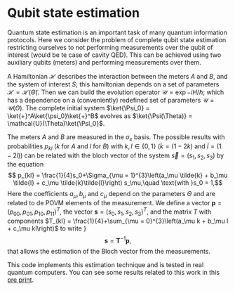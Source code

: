 # Qubit state estimation

Quantum state estimation is an important task of many quantum information protocols. Here we consider the problem of complete qubit state estimation restricting ourselves to not performing measurements over the qubit of interest (would be te case of cavity QED). This can be achieved using two auxiliary qubits (meters) and performing measurements over them.

A Hamiltonian $\mathcal{H}$ describes the interaction between the meters $A$ and $B$, and the system of interest $S$; this hamiltonian depends on a set of parameters $\mathcal{H} = \mathcal{H}(\tilde{\Theta})$. Then we can build the evolution operator $\mathcal{U}=\exp{-iH/\hbar}$; which has a dependence on a (conveniently) redefined set of parameters $\mathcal{U} = \mathcal{U}(\Theta)$.
The complete initial system $\ket{\Psi_0} = \ket{+}^A\ket{\psi_0}\ket{+}^B$ evolves as $\ket{\Psi(\Theta)} = \mathcal{U}(\Theta)\ket{\Psi_0}$.
	
The meters $A$ and $B$ are measured in the $\sigma_x$ basis. The possible results with probabilities $p_{kl}$ ($k$ for $A$ and $l$ for $B$) with $k,l\in\{0,1\}$ ($\tilde{k}=(1-2k)$ and $\tilde{l}=(1-2l)$)  can be related with the bloch vector of the system $\vec{s} = (s_1,s_2,s_3)$ by the equation
$$  p_{kl}	= \frac{1}{4}s_0+\Sigma_{\mu = 1}^{3}\left(a_\mu \tilde{k} + b_\mu \tilde{l} + c_\mu \tilde{k}\tilde{l}\right) s_\mu,\quad \text{with }s_0 = 1,$$
Here the coefficients $a_\mu, b_\mu$ and $c_\mu$ depend on the parameters $\Theta$ and are related to de POVM elements of the measurement.
We define a vector $\mathbf{p} = (p_{00},p_{01},p_{10},p_{11})^T$, the vector $\textbf{s} = (s_0,s_1,s_2,s_3)^T$, and the matrix $T$ with components $T_{kl} = \frac{1}{4}+\sum_{\mu = 0}^{3}\left(a_\mu k + b_\mu l + c_\mu kl\right)$ to write }
$$\textbf{s} = \mathbf{T}^{-1}\textbf{p},$$
that allows the estimation of the Bloch vector from the measurements.

This code implements this estimation technique and is tested in real quantum computers. You can see some results related to this work in this [pre print](https://arxiv.org/abs/2301.11121).